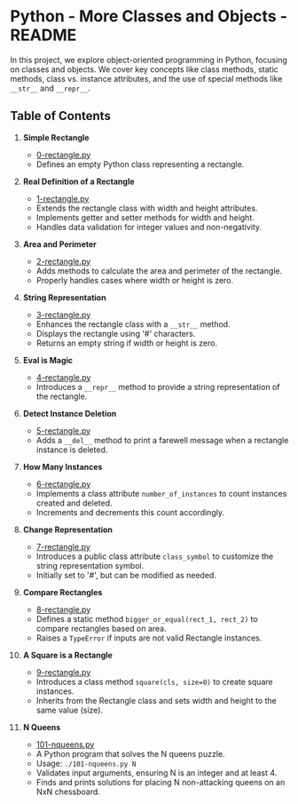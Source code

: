 # Python - More Classes and Objects - README

In this project, we explore object-oriented programming in Python, focusing on classes and objects. We cover key concepts like class methods, static methods, class vs. instance attributes, and the use of special methods like `__str__` and `__repr__`.

## Table of Contents

1. **Simple Rectangle**
   - [0-rectangle.py](./0-rectangle.py)
   - Defines an empty Python class representing a rectangle.

2. **Real Definition of a Rectangle**
   - [1-rectangle.py](./1-rectangle.py)
   - Extends the rectangle class with width and height attributes.
   - Implements getter and setter methods for width and height.
   - Handles data validation for integer values and non-negativity.

3. **Area and Perimeter**
   - [2-rectangle.py](./2-rectangle.py)
   - Adds methods to calculate the area and perimeter of the rectangle.
   - Properly handles cases where width or height is zero.

4. **String Representation**
   - [3-rectangle.py](./3-rectangle.py)
   - Enhances the rectangle class with a `__str__` method.
   - Displays the rectangle using '#' characters.
   - Returns an empty string if width or height is zero.

5. **Eval is Magic**
   - [4-rectangle.py](./4-rectangle.py)
   - Introduces a `__repr__` method to provide a string representation of the rectangle.

6. **Detect Instance Deletion**
   - [5-rectangle.py](./5-rectangle.py)
   - Adds a `__del__` method to print a farewell message when a rectangle instance is deleted.

7. **How Many Instances**
   - [6-rectangle.py](./6-rectangle.py)
   - Implements a class attribute `number_of_instances` to count instances created and deleted.
   - Increments and decrements this count accordingly.

8. **Change Representation**
   - [7-rectangle.py](./7-rectangle.py)
   - Introduces a public class attribute `class_symbol` to customize the string representation symbol.
   - Initially set to '#', but can be modified as needed.

9. **Compare Rectangles**
   - [8-rectangle.py](./8-rectangle.py)
   - Defines a static method `bigger_or_equal(rect_1, rect_2)` to compare rectangles based on area.
   - Raises a `TypeError` if inputs are not valid Rectangle instances.

10. **A Square is a Rectangle**
    - [9-rectangle.py](./9-rectangle.py)
    - Introduces a class method `square(cls, size=0)` to create square instances.
    - Inherits from the Rectangle class and sets width and height to the same value (size).

11. **N Queens**
    - [101-nqueens.py](./101-nqueens.py)
    - A Python program that solves the N queens puzzle.
    - Usage: `./101-nqueens.py N`
    - Validates input arguments, ensuring N is an integer and at least 4.
    - Finds and prints solutions for placing N non-attacking queens on an NxN chessboard.
